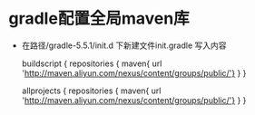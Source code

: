 # gradle配置全局maven库

* 在路径/gradle-5.5.1/init.d 下新建文件init.gradle
  写入内容
    
  buildscript {
      repositories {
          maven{ url 'http://maven.aliyun.com/nexus/content/groups/public/'}
      }
  }
   
  allprojects {
      repositories {
          maven{ url 'http://maven.aliyun.com/nexus/content/groups/public/'}
      }
  }
